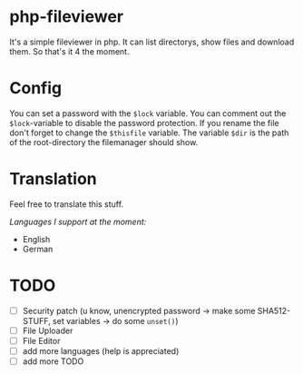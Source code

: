 # php-fileviewer
It's a simple fileviewer in php. It can list directorys, show files and download them. So that's it 4 the moment.


# Config
You can set a password with the `$lock` variable. You can comment out the `$lock`-variable to disable the password protection.
If you rename the file don't forget to change the `$thisfile` variable.
The variable `$dir` is the path of the root-directory the filemanager should show.


# Translation
Feel free to translate this stuff. 

_Languages I support at the moment:_
  * English
  * German


# TODO
- [ ] Security patch (u know, unencrypted password -> make some SHA512-STUFF, set variables -> do some `unset()`)
- [ ] File Uploader
- [ ] File Editor
- [ ] add more languages (help is appreciated)
- [ ] add more TODO
